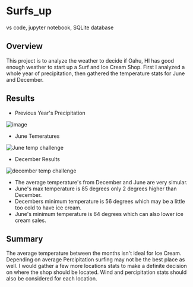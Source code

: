 # Surfs_up
vs code, jupyter notebook, SQLite database

## Overview
This project is to analyze the weather to decide if Oahu, HI has good enough weather to start up a Surf and Ice Cream Shop. First I analyzed a whole year of precipitation, then gathered the temperature stats for June and December. 

## Results 

* Previous Year's Precipitation
 
![image](https://user-images.githubusercontent.com/98067116/166851770-b9e093fd-cd9d-4e00-b7df-09497b5281d0.png)


* June Temeratures 

![June temp challenge](https://user-images.githubusercontent.com/98067116/166851574-e0e15ae9-4e96-429a-b07b-585d69154a81.png)



* December Results

![december temp challenge](https://user-images.githubusercontent.com/98067116/166851615-fb401514-5353-43c9-88d1-32817be34842.png)


* The average temperature's from December and June are very simular. 
* June's max temperature is 85 degrees only 2 degrees higher than December. 
* Decembers minimum temperature is 56 degrees which may be a little too cold to have ice cream. 
* June's minimum temperature is 64 degrees which can also lower ice cream sales. 

## Summary
The average temperature between the months isn't ideal for Ice Cream. Depending on average Percipitation surfing may not be the best place as well. I would gather a few more locations stats to make a definite decision on where the shop should be located. Wind and percipitation stats should also be considered for each location. 
